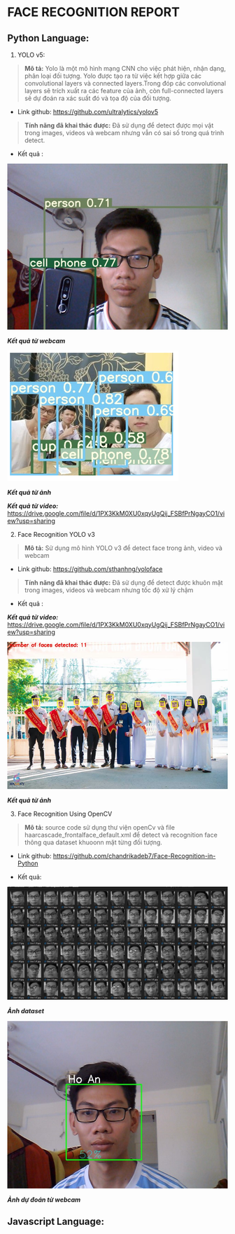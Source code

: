 # FACE RECOGNITION REPORT

## Python Language:
1. YOLO v5:
>**Mô tả:**  Yolo là một mô hình mạng CNN cho việc phát hiện, nhận dạng, phân loại đối tượng. Yolo được tạo ra từ việc kết hợp giữa các convolutional layers và connected layers.Trong đóp các convolutional layers sẽ trích xuất ra các feature của ảnh, còn full-connected layers sẽ dự đoán ra xác suất đó và tọa độ của đối tượng.
* Link github: https://github.com/ultralytics/yolov5
>**Tính năng đã khai thác được:** Đã sử dụng để detect được mọi vật trong images, videos và webcam nhưng vẫn có sai số trong quá trình detect.
* Kết quả :

![Kết quả webcam](https://github.com/anhocva214/learn-computer-vision/blob/master/images/yolov5-webcam.jpg)

***Kết quả từ webcam***


![Kết quả từ ảnh](https://github.com/anhocva214/learn-computer-vision/blob/master/images/yolov5-image.png)

***Kết quả từ ảnh***

***Kết quả từ video:*** https://drive.google.com/file/d/1PX3KkM0XU0xqyUgQij_FSBfPrNgayCO1/view?usp=sharing

2. Face Recognition YOLO v3
>**Mô tả:** Sử dụng mô hình YOLO v3 để detect face trong ảnh, video và webcam

* Link github: https://github.com/sthanhng/yoloface

>**Tính năng đã khai thác được:** Đã sử dụng để detect được khuôn mặt trong images, videos và webcam nhưng tốc độ xử lý chậm

* Kết quả :

***Kết quả từ video:*** https://drive.google.com/file/d/1PX3KkM0XU0xqyUgQij_FSBfPrNgayCO1/view?usp=sharing

![Kết quả từ ảnh](https://github.com/anhocva214/learn-computer-vision/blob/master/images/yolov3-image.jpg)

***Kết quả từ ảnh***

3. Face Recognition Using OpenCV
>**Mô tả:** source code sử dụng thư viện openCv và file haarcascade_frontalface_default.xml để detect và recognition face thông qua dataset khuoonn mặt từng đối tượng.

* Link github: https://github.com/chandrikadeb7/Face-Recognition-in-Python

* Kết quả:

![Dataset](https://github.com/anhocva214/learn-computer-vision/blob/master/images/opencv-dataset.jpg)

***Ảnh dataset***

![Ảnh dự đoán từ webcam](https://github.com/anhocva214/learn-computer-vision/blob/master/images/opencv-test.jpg)

***Ảnh dự đoán từ webcam***

## Javascript Language: